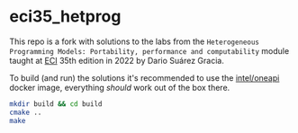 # eci35_hetprog

This repo is a fork with solutions to the labs from the `Heterogeneous
Programming Models: Portability, performance and computability` module
taught at [ECI](https://eci.dc.uba.ar/) 35th edition in 2022 by Dario
Suárez Gracia.

To build (and run) the solutions it's recommended to use the
[intel/oneapi](https://hub.docker.com/r/intel/oneapi) docker image,
everything *should* work out of the box there.

```sh
mkdir build && cd build
cmake ..
make
```
